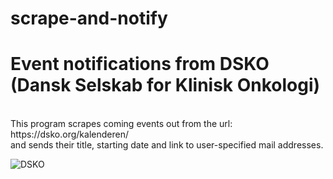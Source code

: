 # scrape-and-notify

<h1>Event notifications from DSKO (Dansk Selskab for Klinisk Onkologi)</h1><br>
This program scrapes coming events out from the url: https://dsko.org/kalenderen/<br>
and sends their title, starting date and link to user-specified mail addresses.

![DSKO](https://images.app.goo.gl/kUqSx7kVBv4XF5Xw8)
